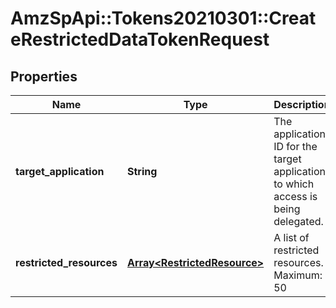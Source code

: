 # AmzSpApi::Tokens20210301::CreateRestrictedDataTokenRequest

## Properties
Name | Type | Description | Notes
------------ | ------------- | ------------- | -------------
**target_application** | **String** | The application ID for the target application to which access is being delegated. | [optional] 
**restricted_resources** | [**Array&lt;RestrictedResource&gt;**](RestrictedResource.md) | A list of restricted resources. Maximum: 50 | 

